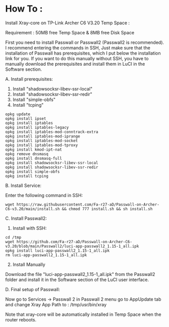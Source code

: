 
# How To :

Install Xray-core on TP-Link Archer C6 V3.20 Temp Space :

Requirement : 50MB free Temp Space & 8MB free Disk Space

First you need to install Passwall or Passwall2 (Passwall2 is recommended). I recommend entering the commands in SSH, Just make sure that the installation of Passwall has prerequisites, which I put below the installation link for you. If you want to do this manually without SSH, you have to manually download the prerequisites and install them in LuCI in the Software section.

A. Install prerequisites:

1. Install "shadowsocksr-libev-ssr-local"
2. Install "shadowsocksr-libev-ssr-redir"
3. Install "simple-obfs"
4. Install "tcping"
```
opkg update
opkg install ipset
opkg install iptables 
opkg install iptables-legacy 
opkg install iptables-mod-conntrack-extra 
opkg install iptables-mod-iprange 
opkg install iptables-mod-socket 
opkg install iptables-mod-tproxy 
opkg install kmod-ipt-nat
opkg remove dnsmasq
opkg install dnsmasq-full
opkg install shadowsocksr-libev-ssr-local
opkg install shadowsocksr-libev-ssr-redir
opkg install simple-obfs
opkg install tcping
```
B. Install Service:

Enter the following command in SSH:
```
wget https://raw.githubusercontent.com/Fa-r27-aD/Passwall-on-Archer-C6-v3.20/main/install.sh && chmod 777 install.sh && sh install.sh
```

C. Install Passwall2:

1. Install with SSH:
```
cd /tmp
wget https://github.com/Fa-r27-aD/Passwall-on-Archer-C6-v3.20/blob/main/Passwall2/luci-app-passwall2_1.15-1_all.ipk
opkg install luci-app-passwall2_1.15-1_all.ipk
rm luci-app-passwall2_1.15-1_all.ipk
```
2. Install Manually

Download the file "luci-app-passwall2_1.15-1_all.ipk" from the Passwall2 folder and install it in the Software section of the LuCI user interface.

D. Final setup of Passwall:

Now go to Services -> Passwall 2 in Passwall 2 menu go to AppUpdate tab and change Xray App Path to : /tmp/usr/bin/xray

Note that xray-core will be automatically installed in Temp Space when the router reboots.



